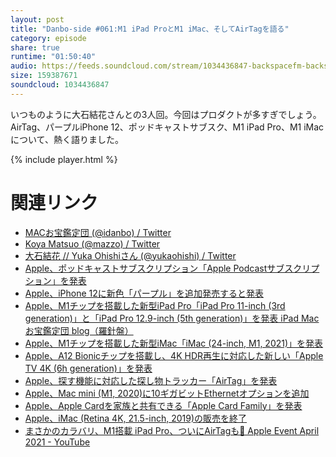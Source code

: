 ```yaml
---
layout: post
title: "Danbo-side #061:M1 iPad ProとM1 iMac、そしてAirTagを語る"
category: episode
share: true
runtime: "01:50:40"
audio: https://feeds.soundcloud.com/stream/1034436847-backspacefm-backspacefm-d061.mp3
size: 159387671
soundcloud: 1034436847
---
```


いつものように大石結花さんとの3人回。今回はプロダクトが多すぎでしょう。AirTag、パープルiPhone 12、ポッドキャストサブスク、M1 iPad Pro、M1 iMacについて、熱く語りました。

{% include player.html %}

# 関連リンク
* [MACお宝鑑定団 (@idanbo) / Twitter](https://twitter.com/idanbo)
* [Koya Matsuo (@mazzo) / Twitter](https://twitter.com/mazzo)
* [大石結花 // Yuka Ohishiさん (@yukaohishi) / Twitter](https://twitter.com/yukaohishi)
* [Apple、ポッドキャストサブスクリプション「Apple Podcastサブスクリプション」を発表](http://www.macotakara.jp/blog/news/entry-41151.html)
* [Apple、iPhone 12に新色「パープル」を追加発売すると発表](http://www.macotakara.jp/blog/iphone/entry-41150.html)
* [Apple、M1チップを搭載した新型iPad Pro「iPad Pro 11-inch (3rd generation)」と「iPad Pro 12.9-inch (5th generation)」を発表 iPad Macお宝鑑定団 blog（羅針盤）](http://www.macotakara.jp/blog/category-51/entry-41143.html)
* [Apple、M1チップを搭載した新型iMac「iMac (24-inch, M1, 2021)」を発表](http://www.macotakara.jp/blog/macintosh/entry-41149.html)
* [Apple、A12 Bionicチップを搭載し、4K HDR再生に対応した新しい「Apple TV 4K (6h generation)」を発表](http://www.macotakara.jp/blog/apple_tv/entry-41148.html)
* [Apple、探す機能に対応した探し物トラッカー「AirTag」を発表](http://www.macotakara.jp/blog/accessories/entry-41147.html)
* [Apple、Mac mini (M1, 2020)に10ギガビットEthernetオプションを追加](http://www.macotakara.jp/blog/macintosh/entry-41154.html)
* [Apple、Apple Cardを家族と共有できる「Apple Card Family」を発表](http://www.macotakara.jp/blog/news/entry-41152.html)
* [Apple、iMac (Retina 4K, 21.5-inch, 2019)の販売を終了](http://www.macotakara.jp/blog/macintosh/entry-41153.html)
* [まさかのカラバリ、M1搭載 iPad Pro、ついにAirTagも🤯 Apple Event April 2021 - YouTube](https://www.youtube.com/watch?v=Hp0V1cYELPY)
